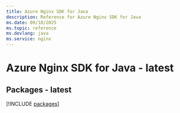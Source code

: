 ```yaml
---
title: Azure Nginx SDK for Java
description: Reference for Azure Nginx SDK for Java
ms.date: 09/10/2025
ms.topic: reference
ms.devlang: java
ms.service: nginx
---
```

# Azure Nginx SDK for Java - latest
## Packages - latest
[!INCLUDE [packages](nginx-index.md)]